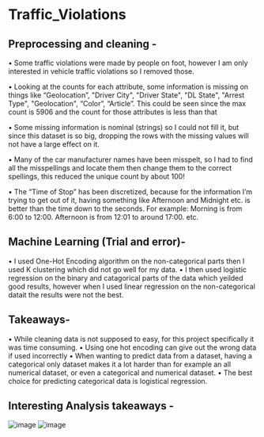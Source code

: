 # Traffic_Violations
## Preprocessing and cleaning - <br>
• Some traffic violations were made by people on foot, however I am only interested in vehicle traffic violations so I removed those. 

• Looking at the counts for each attribute, some information is missing on things like “Geolocation”, "Driver City", "Driver State", "DL State", "Arrest Type", "Geolocation", “Color”, “Article”. This could be seen since the max count is 5906 and the count for those attributes is less than that

• Some missing information is nominal (strings) so I could not fill it, but since this dataset is so big, dropping the rows with the missing values will not have a large effect on it.

• Many of the car manufacturer names have been misspelt, so I had to find all the misspellings and locate them then change them to the correct spellings, this reduced the unique count by about 100!

• The “Time of Stop” has been discretized, because for the information I’m trying to get out of it, having something like Afternoon and Midnight etc. is better than the time down to the seconds. For example: Morning is from 6:00 to 12:00. Afternoon is from 12:01 to around 17:00. etc.

## Machine Learning (Trial and error)-
• I used One-Hot Encoding algorithm on the non-categorical parts then I used K clustering which did not go well for my data.
• I then used logistic regression on the binary and catagorical parts of the data which yeilded good results, however when I used linear regression on the non-categorical datait the results were not the best. 

## Takeaways-
• While cleaning data is not supposed to easy, for this project specifically it was time consuming.
• Using one hot encoding can give out the wrong data if used incorrectly
• When wanting to predict data from a dataset, having a categorical only dataset makes it a lot harder than for example an all numerical dataset, or even a categorical and numerical dataset.
• The best choice for predicting categorical data is logistical regression.

## Interesting Analysis takeaways - 
![image](https://user-images.githubusercontent.com/64828238/151828350-b7a55b89-ef34-4955-82d2-b861a9607052.png)
![image](https://user-images.githubusercontent.com/64828238/151828457-4b196ffa-5a88-4448-b69b-8f911cdbaac8.png)


